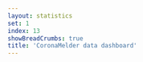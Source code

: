 ```yaml
---
layout: statistics
set: 1
index: 13
showBreadCrumbs: true
title: 'CoronaMelder data dashboard'
---
```

